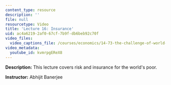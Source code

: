 ```yaml
---
content_type: resource
description: ''
file: null
resourcetype: Video
title: 'Lecture 16: Insurance'
uid: ac4a6219-2af0-67cf-7b9f-db6beb92c70f
video_files:
  video_captions_file: /courses/economics/14-73-the-challenge-of-world-poverty-spring-2011/video-lectures/lecture-16-insurance/kvmrpgEReX8.vtt
video_metadata:
  youtube_id: kvmrpgEReX8
---
```


**Description:** This lecture covers risk and insurance for the world's poor.

**Instructor:** Abhijit Banerjee